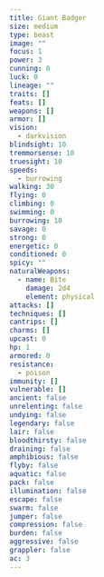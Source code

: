 ```yaml
---
title: Giant Badger
size: medium
type: beast
image: ""
focus: 1
power: 3
cunning: 0
luck: 0
lineage: ""
traits: []
feats: []
weapons: []
armor: []
vision:
  - darkvision
blindsight: 10
tremmorsense: 10
truesight: 10
speeds:
  - burrowing
walking: 30
flying: 0
climbing: 0
swimming: 0
burrowing: 10
savage: 0
strong: 0
energetic: 0
conditioned: 0
spicy: ""
naturalWeapons:
  - name: Bite
    damage: 2d4
    element: physical
attacks: []
techniques: []
cantrips: []
charms: []
upcast: 0
hp: 1
armored: 0
resistance:
  - poison
immunity: []
vulnerable: []
ancient: false
unrelenting: false
undying: false
legendary: false
lair: false
bloodthirsty: false
draining: false
amphibious: false
flyby: false
aquatic: false
pack: false
illumination: false
escape: false
swarm: false
jumper: false
compression: false
burden: false
aggressive: false
grappler: false
ac: 3
---
```


